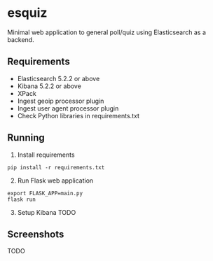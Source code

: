 # esquiz

Minimal web application to general poll/quiz using Elasticsearch as a backend.


## Requirements

- Elasticsearch 5.2.2 or above
- Kibana 5.2.2 or above
- XPack
- Ingest geoip processor plugin
- Ingest user agent processor plugin
- Check Python libraries in requirements.txt


## Running

1. Install requirements

`pip install -r requirements.txt`

2. Run Flask web application

```
export FLASK_APP=main.py
flask run
```

3. Setup Kibana
TODO

## Screenshots

TODO
